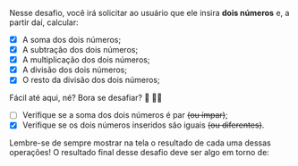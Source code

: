 Nesse desafio, você irá solicitar ao usuário que ele insira **dois números** e, a partir daí, calcular:

- [x]  A soma dos dois números;
- [x]  A subtração dos dois números;
- [x]  A multiplicação dos dois números;
- [x]  A divisão dos dois números;
- [x]  O resto da divisão dos dois números;

Fácil até aqui, né? Bora se desafiar? 👀 🧑‍🚀

- [ ]  Verifique se a soma dos dois números é par ~~(ou ímpar)~~;
- [x]  Verifique se os dois números inseridos são iguais ~~(ou diferentes)~~.

Lembre-se de sempre mostrar na tela o resultado de cada uma dessas operações!
O resultado final desse desafio deve ser algo em torno de: